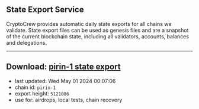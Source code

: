 ## State Export Service
CryptoCrew provides automatic daily state exports for all chains we validate. State export files can be used as genesis files and are a snapshot of the current blockchain state, including all validators, accounts, balances and delegations.

---
**Download: [pirin-1 state export](https://dl-eu2.ccvalidators.com/SERVICE/nolus/pirin-1_export_5121086.json)**
---

- last updated: Wed May 01 2024 00:07:06
- chain id: `pirin-1`
- export height: `5121086`
- use for: airdrops, local tests, chain recovery
